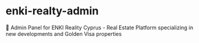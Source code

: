 # enki-realty-admin
🏢 Admin Panel for ENKI Reality Cyprus - Real Estate Platform specializing in new developments and Golden Visa properties
